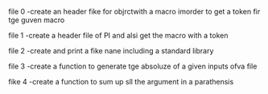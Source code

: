 file 0 -create an header fike for objrctwith a macro imorder to get a token fir tge guven macro

file 1 -create a header file of PI and alsi get the macro with a token

file 2 -create and print a fike nane including a standard library

file 3 -create a function to generate tge absoluze of a given inputs ofva file

fike 4 -create a function to sum up sll the argument in a parathensis



